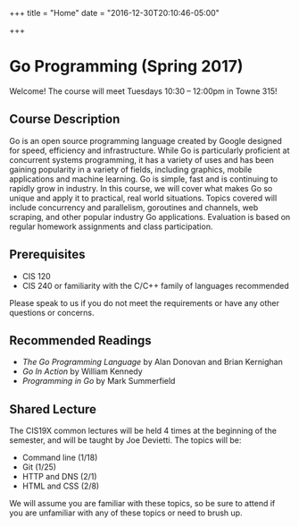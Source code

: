 +++
title = "Home"
date = "2016-12-30T20:10:46-05:00"

+++

# Go Programming (Spring 2017)

Welcome! The course will meet Tuesdays 10:30 – 12:00pm in Towne 315!

## Course Description

Go is an open source programming language created by Google designed for speed,
efficiency and infrastructure. While Go is particularly proficient at concurrent
systems programming, it has a variety of uses and has been gaining popularity in
a variety of fields, including graphics, mobile applications and machine
learning. Go is simple, fast and is continuing to rapidly grow in industry. In
this course, we will cover what makes Go so unique and apply it to practical,
real world situations. Topics covered will include concurrency and parallelism,
goroutines and channels, web scraping, and other popular industry Go
applications. Evaluation is based on regular homework assignments and class
participation.

## Prerequisites

* CIS 120
* CIS 240 or familiarity with the C/C++ family of languages recommended

Please speak to us if you do not meet the requirements or have any other
questions or concerns.


## Recommended Readings

- *The Go Programming Language* by Alan Donovan and Brian Kernighan
- *Go In Action​* by William Kennedy
- *Programming in Go* by Mark Summerfield


## Shared Lecture

The CIS19X common lectures will be held 4 times at the beginning of the
semester, and will be taught by Joe Devietti. The topics will be:

- Command line (1/18)
- Git (1/25)
- HTTP and DNS (2/1)
- HTML and CSS (2/8)

We will assume you are familiar with these topics, so be sure to attend if you
are unfamiliar with any of these topics or need to brush up.
